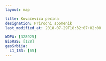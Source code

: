 ```yaml
---
layout: map

title: Kovačevića pećina
designation: Prirodni spomenik
last_modified_at: 2018-07-29T18:32:07+02:00

WDPA: [328925]
BioRaS: [128]
geoSrbija:
  L1_183: [65]
---
```

